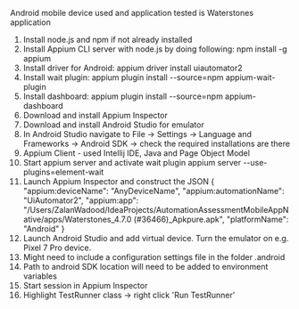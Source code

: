 Android mobile device used and application tested is Waterstones application
1) Install node.js and npm if not already installed
2) Install Appium CLI server with node.js by doing following:
   npm install -g appium
3) Install driver for Android:
   appium driver install uiautomator2
4) Install wait plugin:
   appium plugin install --source=npm appium-wait-plugin
5) Install dashboard:
   appium plugin install --source=npm appium-dashboard
6) Download and install Appium Inspector
7) Download and install Android Studio for emulator
8) In Android Studio navigate to File -> Settings -> Language and Frameworks -> Android SDK -> check the required installations are there
9) Appium Client - used Intellij IDE, Java and Page Object Model 
10) Start appium server and activate wait plugin
   appium server --use-plugins=element-wait
11) Launch Appium Inspector and construct the JSON
    {
  "appium:deviceName": "AnyDeviceName",
  "appium:automationName": "UiAutomator2",
  "appium:app": "/Users/ZalanWadood/IdeaProjects/AutomationAssessmentMobileAppNative/apps/Waterstones_4.7.0 (#36466)_Apkpure.apk",
  "platformName": "Android"
}
12) Launch Android Studio and add virtual device. Turn the emulator on e.g. Pixel 7 Pro device.
13) Might need to include a configuration settings file in the folder .android
14) Path to android SDK location will need to be added to environment variables
15) Start session in Appium Inspector
16) Highlight TestRunner class -> right click 'Run TestRunner'

